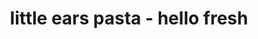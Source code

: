 ---
id: 5a24b219e11cd400122ce87c
servings: 4
notes:
directions: 'bring a large pot of salted water to a boil.
trim and discard bottom inch of baby broccoli
 then cut stalks and florets into 1-inch pieces.
remove sausage from casings.

boil pasta
add pasta to boiling water. cook until al dente
 12 minutes. drain
 reserving 1/4 cup pasta water.

cook baby broccoli
heat a drizzle of olive oil in a large pan over medium heat. add baby broccoli and cook until tender
 5-7 minutes
 tossing occasionally. season with salt and pepper. remove from pan and set aside.

cook sausage
heat another drizzle of olive oil in same pan over medium-high heat. add sausage and break up into pieces. cook until browned and cooked through
 4-5 minutes. add a pinch of chili flakes (if desired)
 and cook another 30 seconds.

add remaining ingredients
add pasta
 baby broccoli
 half the parmesan cheese
 reserved pasta water
 and pesto to pan.

toss and serve
toss until the pasta is covered in a saucy coating
 1-2 minutes. season with salt and pepper. serve sprinkled with remaining parmesan cheese.'
ingredients: '9 ounce sweet italian chicken sausage in pork casing
6 ounce orecchiette(containswheat)
6 ounce baby broccoli
2 ounce nut-free pesto (containsmilk)
1 teaspoon chili flakes
¼ cup parmesan cheese(containsmilk)
salt
pepper
2 teaspoon olive oil'
rating: 4
ease: easy
img:
category: main course
href: 'https: //www.hellofresh.com/recipes/uk-orecchiette-with-chicken-saus-581c9aebc7262810116fc012'
totalTime: 25
cookTime:
prepTime:
title: little ears pasta - hello fresh
slug: little-ears-pasta-hello-fresh
---